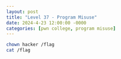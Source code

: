 ```yaml
---
layout: post
title: "Level 37 - Program Misuse"
date: 2024-4-23 12:00:00 -0000
categories: [pwn college, program misuse]
---
```


```bash
chown hacker /flag
cat /flag
```
